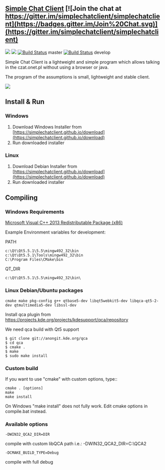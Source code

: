 ## [Simple Chat Client](https://simplechatclient.github.io "Simple Chat Client Offical Site") [![Join the chat at https://gitter.im/simplechatclient/simplechatclient](https://badges.gitter.im/Join%20Chat.svg)](https://gitter.im/simplechatclient/simplechatclient)
[![](https://img.shields.io/github/release/simplechatclient/simplechatclient.svg?label=Release)](https://github.com/simplechatclient/simplechatclient/releases/latest) [![](https://img.shields.io/github/downloads/simplechatclient/simplechatclient/latest/total.svg?label=Downloads)](https://github.com/simplechatclient/simplechatclient/releases/latest)
[![Build Status](https://travis-ci.org/simplechatclient/simplechatclient.svg?branch=master)](https://travis-ci.org/simplechatclient/simplechatclient) master
[![Build Status](https://travis-ci.org/simplechatclient/simplechatclient.svg?branch=develop)](https://travis-ci.org/simplechatclient/simplechatclient) develop

Simple Chat Client is a lightweight and simple program which allows talking in the czat.onet.pl
without using a browser or java.

The program of the assumptions is small, lightweight and stable client.

![](images/screenshot.png)

## Install & Run ##

### Windows ###

1. Download Windows Installer from [https://simplechatclient.github.io/download](https://simplechatclient.github.io/download)
2. Run downloaded installer

### Linux ###

1. Download Debian Installer from [https://simplechatclient.github.io/download](https://simplechatclient.github.io/download)
2. Run downloaded installer

## Compiling

### Windows Requirements

[Microsoft Visual C++ 2013 Redistributable Package (x86)](http://www.microsoft.com/en-us/download/details.aspx?id=40784)

Example Environment variables for development:

PATH

	c:\Qt\Qt5.5.1\5.5\mingw492_32\bin
	c:\Qt\Qt5.5.1\Tools\mingw492_32\bin
	C:\Program Files\CMake\bin

QT_DIR

	c:\Qt\Qt5.5.1\5.5\mingw492_32\bin\

### Linux Debian/Ubuntu packages

	cmake make pkg-config g++ qtbase5-dev libqt5webkit5-dev libqca-qt5-2-dev qtmultimedia5-dev libssl-dev

Install qca plugin from https://projects.kde.org/projects/kdesupport/qca/repository

We need qca build with Qt5 support

	$ git clone git://anongit.kde.org/qca
	$ cd qca
	$ cmake .
	$ make
	$ sudo make install

### Custom build

If you want to use "cmake" with custom options, type::

	cmake . [options]
	make
	make install

On Windows "make install" does not fully work. Edit cmake options in compile.bat instead.

### Available options

	-DWIN32_QCA2_DIR=DIR

compile with custom libQCA path i.e.: -DWIN32_QCA2_DIR=C:\QCA2

	-DCMAKE_BUILD_TYPE=Debug

compile with full debug

